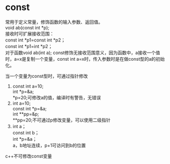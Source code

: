 # const

常用于定义常量，修饰函数的输入参数、返回值。  
void  ab(const  int  *p);  
接收时可扩展接收范围：  
const  int  *p1=const  int  *p2；  
const  int  *p1=int  *p2；  
对于函数void  ab(int  a);  const修饰无接收范围意义，因为函数中，a接收一个值时，a=x是复制一个变量，const  int  a=x时，传入参数时是在做const型的a的初始化。

当一个变量为const型时，可通过指针修改  

1. const  int  a=10;  
   int  *p=&a;  
   *p=20;可修改a的值，编译时有警告，无错误
2. int  a=10;  
   const  int  *p=&a;  
   int  **pp=&p;  
   **pp=20;不可通过p修改变量，可以使用二级指针
3. int  a；  
   const  int  b；  
   int  *p=&a；  
   a，b地址连续，p+1可访问到b的位置  

c++不可修改const变量
